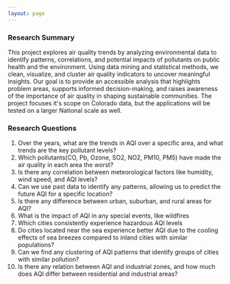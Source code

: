 ```yaml
---
layout: page
---
```


### Research Summary
This project explores air quality trends by analyzing environmental data to identify patterns, correlations, and potential impacts of pollutants on public health and the environment. Using data mining and statistical methods, we clean, visualize, and cluster air quality indicators to uncover meaningful insights. Our goal is to provide an accessible analysis that highlights problem areas, supports informed decision-making, and raises awareness of the importance of air quality in shaping sustainable communities. The project focuses it's scope on Colorado data, but the applications will be tested on a larger National scale as well.

### Research Questions
1. Over the years, what are the trends in AQI over a specific area, and what trends are the key pollutant levels? 
2. Which pollutants(CO, Pb, Ozone, SO2, NO2, PM10, PM5) have made the air quality in each area the worst?
3. Is there any correlation between meteorological factors like humidity, wind speed, and AQI levels?
4. Can we use past data to identify any patterns, allowing us to predict the future AQI for a specific location?
5. Is there any difference between urban, suburban, and rural areas for AQI?  
6. What is the impact of AQI in any special events, like wildfires 
7. Which cities consistently experience hazardous AQI levels
8. Do cities located near the sea experience better AQI due to the cooling effects of sea breezes compared to inland cities with similar populations?
9. Can we find any clustering of AQI patterns that identify groups of cities with similar pollution?
10. Is there any relation between AQI and industrial zones, and how much does AQI differ between residential and industrial areas? 


